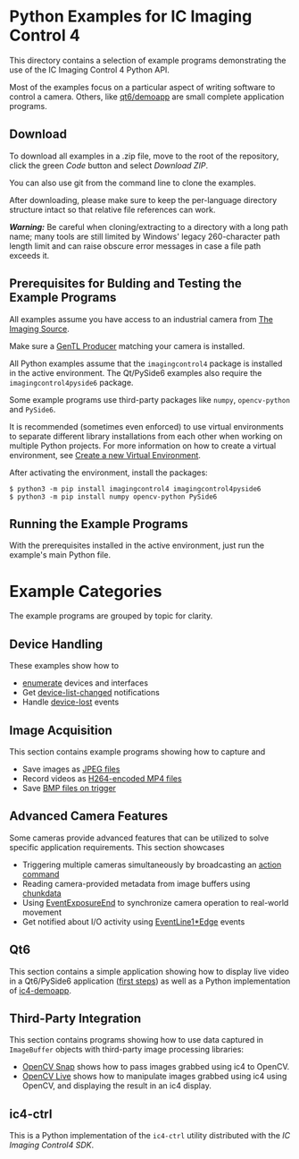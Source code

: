 # Python Examples for IC Imaging Control 4

This directory contains a selection of example programs demonstrating the use of the IC Imaging Control 4 Python API.

Most of the examples focus on a particular aspect of writing software to control a camera. Others, like [qt6/demoapp](python/qt6/demoapp) are small complete application programs.

## Download

To download all examples in a .zip file, move to the root of the repository, click the green *Code* button and select *Download ZIP*.

You can also use git from the command line to clone the examples.

After downloading, please make sure to keep the per-language directory structure intact so that relative file references can work.

***Warning:*** Be careful when cloning/extracting to a directory with a long path name; many tools are still limited by Windows' legacy 260-character path length limit and can raise obscure error messages in case a file path exceeds it.

## Prerequisites for Bulding and Testing the Example Programs

All examples assume you have access to an industrial camera from [The Imaging Source](https://www.theimagingsource.com).

Make sure a [GenTL Producer](https://www.theimagingsource.com/en-us/support/download/) matching your camera is installed.

All Python examples assume that the `imagingcontrol4` package is installed in the active environment. The Qt/PySide6 examples also require the `imagingcontrol4pyside6` package.

Some example programs use third-party packages like `numpy`, `opencv-python` and `PySide6`.

It is recommended (sometimes even enforced) to use virtual environments to separate different library installations from each other when working on multiple Python projects. For more information on how to create a virtual environment, see [Create a new Virtual Environment](https://packaging.python.org/en/latest/guides/installing-using-pip-and-virtual-environments/#create-a-new-virtual-environment).

After activating the environment, install the packages:

```
$ python3 -m pip install imagingcontrol4 imagingcontrol4pyside6
$ python3 -m pip install numpy opencv-python PySide6
```

## Running the Example Programs

With the prerequisites installed in the active environment, just run the example's main Python file.

# Example Categories

The example programs are grouped by topic for clarity.

## Device Handling

These examples show how to
- [enumerate](/python/device-handling/device-enumeration) devices and interfaces
- Get [device-list-changed](/python/device-handling/device-list-changed/) notifications
- Handle [device-lost](/python/device-handling/device-lost) events

## Image Acquisition

This section contains example programs showing how to capture and
- Save images as [JPEG files](/python/image-acquisition/save-jpeg-file/)
- Record videos as [H264-encoded MP4 files](/python/image-acquisition/record-mp4-h264/)
- Save [BMP files on trigger](/python/image-acquisition/save-bmp-on-trigger/)

## Advanced Camera Features

Some cameras provide advanced features that can be utilized to solve specific application requirements. This section showcases
- Triggering multiple cameras simultaneously by broadcasting an [action command](/python/advanced-camera-features/actioncommand-broadcast-trigger)
- Reading camera-provided metadata from image buffers using [chunkdata](/python/advanced-camera-features/connect-chunkdata)
- Using [EventExposureEnd](/python/advanced-camera-features/EventExposureEnd) to synchronize camera operation to real-world movement
- Get notified about I/O activity using [EventLine1*Edge](/python/advanced-camera-features/event-line1-edge/) events

## Qt6

This section contains a simple application showing how to display live video in a Qt6/PySide6 application ([first steps](/python/qt6/qt6-first-steps)) as well as a Python implementation of [ic4-demoapp](/python/qt6/demoapp).

## Third-Party Integration

This section contains programs showing how to use data captured in `ImageBuffer` objects with third-party image processing libraries:

- [OpenCV Snap](/python/thirdparty-integration/imagebuffer-numpy-opencv-live) shows how to pass images grabbed using ic4 to OpenCV.
- [OpenCV Live](/python/thirdparty-integration/imagebuffer-numpy-opencv-live) shows how to manipulate images grabbed using ic4 using OpenCV, and displaying the result in an ic4 display.

## ic4-ctrl

This is a Python implementation of the `ic4-ctrl` utility distributed with the *IC Imaging Control4 SDK*.
